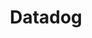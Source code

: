 ---
title: 'Datadog'
name: 'Datadog'

content_type: plugin

publisher: kong-inc
description: ''

products:
    - gateway

works_on:
    - on-prem
    - konnect

# topologies:
#    - hybrid
#    - db-less
#    - traditional

icon: datadog.png
---